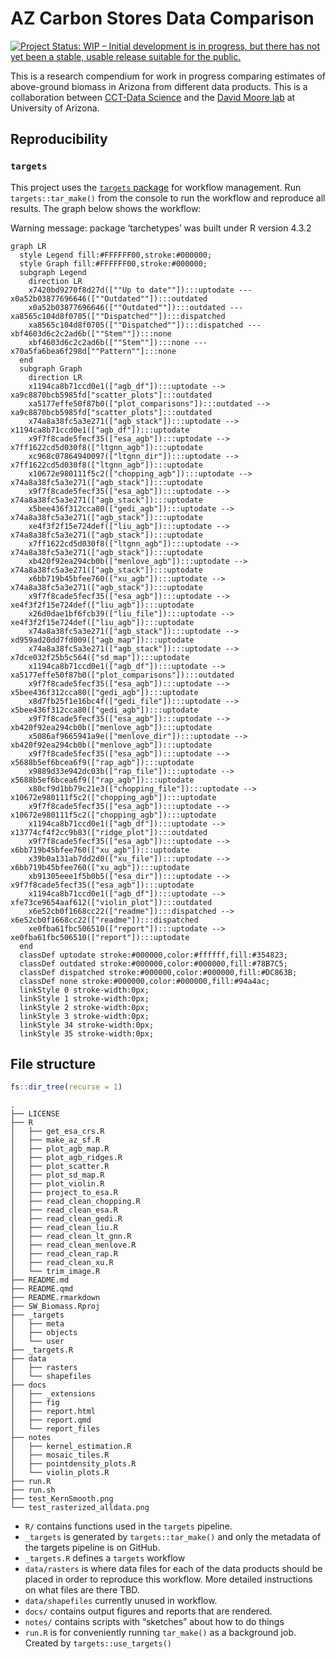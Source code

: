 # AZ Carbon Stores Data Comparison


<!-- README.md is generated from README.qmd. Please edit that file -->
<!-- badges: start -->

[![Project Status: WIP – Initial development is in progress, but there
has not yet been a stable, usable release suitable for the
public.](https://www.repostatus.org/badges/latest/wip.svg)](https://www.repostatus.org/#wip)

<!-- badges: end -->

This is a research compendium for work in progress comparing estimates
of above-ground biomass in Arizona from different data products. This is
a collaboration between [CCT-Data
Science](https://datascience.cct.arizona.edu/) and the [David Moore
lab](https://djpmoore.tumblr.com/home) at University of Arizona.

## Reproducibility

<!--
### `renv`
&#10;This project uses [`renv`](https://rstudio.github.io/renv/articles/renv.html) for package management.
When opening this repo as an RStudio Project for the first time, `renv` should automatically install itself and prompt you to run `renv::restore()` to install all package dependencies.
-->

### `targets`

This project uses the [`targets`
package](https://docs.ropensci.org/targets/) for workflow management.
Run `targets::tar_make()` from the console to run the workflow and
reproduce all results. The graph below shows the workflow:

Warning message: package ‘tarchetypes’ was built under R version 4.3.2

``` mermaid
graph LR
  style Legend fill:#FFFFFF00,stroke:#000000;
  style Graph fill:#FFFFFF00,stroke:#000000;
  subgraph Legend
    direction LR
    x7420bd9270f8d27d([""Up to date""]):::uptodate --- x0a52b03877696646([""Outdated""]):::outdated
    x0a52b03877696646([""Outdated""]):::outdated --- xa8565c104d8f0705([""Dispatched""]):::dispatched
    xa8565c104d8f0705([""Dispatched""]):::dispatched --- xbf4603d6c2c2ad6b([""Stem""]):::none
    xbf4603d6c2c2ad6b([""Stem""]):::none --- x70a5fa6bea6f298d[""Pattern""]:::none
  end
  subgraph Graph
    direction LR
    x1194ca8b71ccd0e1(["agb_df"]):::uptodate --> xa9c8870bcb5985fd["scatter_plots"]:::outdated
    xa5177effe50f87b0(["plot_comparisons"]):::outdated --> xa9c8870bcb5985fd["scatter_plots"]:::outdated
    x74a8a38fc5a3e271(["agb_stack"]):::uptodate --> x1194ca8b71ccd0e1(["agb_df"]):::uptodate
    x9f7f8cade5fecf35(["esa_agb"]):::uptodate --> x7ff1622cd5d030f8(["ltgnn_agb"]):::uptodate
    xc968c07864940097(["ltgnn_dir"]):::uptodate --> x7ff1622cd5d030f8(["ltgnn_agb"]):::uptodate
    x10672e980111f5c2(["chopping_agb"]):::uptodate --> x74a8a38fc5a3e271(["agb_stack"]):::uptodate
    x9f7f8cade5fecf35(["esa_agb"]):::uptodate --> x74a8a38fc5a3e271(["agb_stack"]):::uptodate
    x5bee436f312cca80(["gedi_agb"]):::uptodate --> x74a8a38fc5a3e271(["agb_stack"]):::uptodate
    xe4f3f2f15e724def(["liu_agb"]):::uptodate --> x74a8a38fc5a3e271(["agb_stack"]):::uptodate
    x7ff1622cd5d030f8(["ltgnn_agb"]):::uptodate --> x74a8a38fc5a3e271(["agb_stack"]):::uptodate
    xb420f92ea294cb0b(["menlove_agb"]):::uptodate --> x74a8a38fc5a3e271(["agb_stack"]):::uptodate
    x6bb719b45bfee760(["xu_agb"]):::uptodate --> x74a8a38fc5a3e271(["agb_stack"]):::uptodate
    x9f7f8cade5fecf35(["esa_agb"]):::uptodate --> xe4f3f2f15e724def(["liu_agb"]):::uptodate
    x26d0dae1bf6fcb39(["liu_file"]):::uptodate --> xe4f3f2f15e724def(["liu_agb"]):::uptodate
    x74a8a38fc5a3e271(["agb_stack"]):::uptodate --> xd959ad20dd7fd009(["agb_map"]):::uptodate
    x74a8a38fc5a3e271(["agb_stack"]):::uptodate --> x7dce032f25b5c564(["sd_map"]):::uptodate
    x1194ca8b71ccd0e1(["agb_df"]):::uptodate --> xa5177effe50f87b0(["plot_comparisons"]):::outdated
    x9f7f8cade5fecf35(["esa_agb"]):::uptodate --> x5bee436f312cca80(["gedi_agb"]):::uptodate
    x8d7fb25f1e16bc4f(["gedi_file"]):::uptodate --> x5bee436f312cca80(["gedi_agb"]):::uptodate
    x9f7f8cade5fecf35(["esa_agb"]):::uptodate --> xb420f92ea294cb0b(["menlove_agb"]):::uptodate
    x5086af9665941a9e(["menlove_dir"]):::uptodate --> xb420f92ea294cb0b(["menlove_agb"]):::uptodate
    x9f7f8cade5fecf35(["esa_agb"]):::uptodate --> x5688b5ef6bcea6f9(["rap_agb"]):::uptodate
    x9889d33e942dc03b(["rap_file"]):::uptodate --> x5688b5ef6bcea6f9(["rap_agb"]):::uptodate
    x80cf9d1bb79c21e3(["chopping_file"]):::uptodate --> x10672e980111f5c2(["chopping_agb"]):::uptodate
    x9f7f8cade5fecf35(["esa_agb"]):::uptodate --> x10672e980111f5c2(["chopping_agb"]):::uptodate
    x1194ca8b71ccd0e1(["agb_df"]):::uptodate --> x13774cf4f2cc9b83(["ridge_plot"]):::outdated
    x9f7f8cade5fecf35(["esa_agb"]):::uptodate --> x6bb719b45bfee760(["xu_agb"]):::uptodate
    x39b0a131ab7dd2d0(["xu_file"]):::uptodate --> x6bb719b45bfee760(["xu_agb"]):::uptodate
    xb91305eee1f5b0b5(["esa_dir"]):::uptodate --> x9f7f8cade5fecf35(["esa_agb"]):::uptodate
    x1194ca8b71ccd0e1(["agb_df"]):::uptodate --> xfe73ce9654aaf612(["violin_plot"]):::outdated
    x6e52cb0f1668cc22(["readme"]):::dispatched --> x6e52cb0f1668cc22(["readme"]):::dispatched
    xe0fba61fbc506510(["report"]):::uptodate --> xe0fba61fbc506510(["report"]):::uptodate
  end
  classDef uptodate stroke:#000000,color:#ffffff,fill:#354823;
  classDef outdated stroke:#000000,color:#000000,fill:#78B7C5;
  classDef dispatched stroke:#000000,color:#000000,fill:#DC863B;
  classDef none stroke:#000000,color:#000000,fill:#94a4ac;
  linkStyle 0 stroke-width:0px;
  linkStyle 1 stroke-width:0px;
  linkStyle 2 stroke-width:0px;
  linkStyle 3 stroke-width:0px;
  linkStyle 34 stroke-width:0px;
  linkStyle 35 stroke-width:0px;
```

## File structure

``` r
fs::dir_tree(recurse = 1)
```

    .
    ├── LICENSE
    ├── R
    │   ├── get_esa_crs.R
    │   ├── make_az_sf.R
    │   ├── plot_agb_map.R
    │   ├── plot_agb_ridges.R
    │   ├── plot_scatter.R
    │   ├── plot_sd_map.R
    │   ├── plot_violin.R
    │   ├── project_to_esa.R
    │   ├── read_clean_chopping.R
    │   ├── read_clean_esa.R
    │   ├── read_clean_gedi.R
    │   ├── read_clean_liu.R
    │   ├── read_clean_lt_gnn.R
    │   ├── read_clean_menlove.R
    │   ├── read_clean_rap.R
    │   ├── read_clean_xu.R
    │   └── trim_image.R
    ├── README.md
    ├── README.qmd
    ├── README.rmarkdown
    ├── SW_Biomass.Rproj
    ├── _targets
    │   ├── meta
    │   ├── objects
    │   └── user
    ├── _targets.R
    ├── data
    │   ├── rasters
    │   └── shapefiles
    ├── docs
    │   ├── _extensions
    │   ├── fig
    │   ├── report.html
    │   ├── report.qmd
    │   └── report_files
    ├── notes
    │   ├── kernel_estimation.R
    │   ├── mosaic_tiles.R
    │   ├── pointdensity_plots.R
    │   └── violin_plots.R
    ├── run.R
    ├── run.sh
    ├── test_KernSmooth.png
    └── test_rasterized_alldata.png

- `R/` contains functions used in the `targets` pipeline.
- `_targets` is generated by `targets::tar_make()` and only the metadata
  of the targets pipeline is on GitHub.
- `_targets.R` defines a `targets` workflow
  <!-- -   `_targets_packages.R` is generated by `targets::tar_renv()` -->
- `data/rasters` is where data files for each of the data products
  should be placed in order to reproduce this workflow. More detailed
  instructions on what files are there TBD.
- `data/shapefiles` currently unused in workflow.
- `docs/` contains output figures and reports that are rendered.
- `notes/` contains scripts with “sketches” about how to do things
  <!-- -   `renv/` and `renv.lock` are necessary for the `renv` package to work (see above) -->
- `run.R` is for conveniently running `tar_make()` as a background job.
  Created by `targets::use_targets()`
